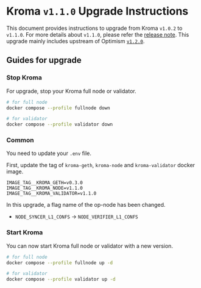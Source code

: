 # Kroma `v1.1.0` Upgrade Instructions

This document provides instructions to upgrade from Kroma `v1.0.2` to `v1.1.0`.
For more details about `v1.1.0`, please refer the [release note](https://github.com/kroma-network/kroma/releases/tag/v1.1.0).
This upgrade mainly includes upstream of Optimism [`v1.2.0`](https://github.com/ethereum-optimism/optimism/releases/tag/v1.2.0).

## Guides for upgrade

### Stop Kroma

For upgrade, stop your Kroma full node or validator.
```bash
# for full node
docker compose --profile fullnode down

# for validator
docker compose --profile validator down
```

### Common

You need to update your `.env` file.

First, update the tag of `kroma-geth`, `kroma-node` and `kroma-validator` docker image.
```
IMAGE_TAG__KROMA_GETH=v0.3.0
IMAGE_TAG__KROMA_NODE=v1.1.0
IMAGE_TAG__KROMA_VALIDATOR=v1.1.0
```

In this upgrade, a flag name of the op-node has been changed.
- `NODE_SYNCER_L1_CONFS` -> `NODE_VERIFIER_L1_CONFS`

### Start Kroma

You can now start Kroma full node or validator with a new version.

```bash
# for full node
docker compose --profile fullnode up -d

# for validator
docker compose --profile validator up -d
```

